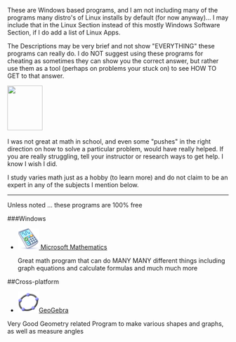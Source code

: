 These are Windows based programs, and I am not including many of the programs many distro's of Linux installs by default (for now anyway)... I may include that in the Linux Section instead of this mostly Windows Software Section, if I do add a list of Linux Apps.
   
The Descriptions may be very brief and not show &quot;EVERYTHING&quot; these programs can really do.   I do NOT suggest using these programs for cheating as sometimes they can show you the correct answer, but rather use them as a tool (perhaps on problems your stuck on) to see HOW TO GET to that answer.
   
<img src="../../smiles/funny/creator.gif" width="80" height="102" class="imgleft" />

I was not great at math in school, and even some &quot;pushes&quot; in the right direction on how to solve a particular problem, would have really helped. If you are really struggling, tell your instructor or research ways to get help. I know I wish I did. 
 
I study varies math just as a hobby (to learn more) and do not claim to be an expert in any of the subjects I mention below.


---
 
Unless noted ... these programs are 100% free 

###Windows

 
-  <img src="../../progIcons/product/edu/MathApp_32512.png" alt="MS Math Icon" width="48" height="48" class="iconsLeft" />[ Microsoft Mathematics]()
        
	Great math program that can do MANY MANY different things including graph equations and calculate formulas and much much more


##Cross-platform
-  <img src="../../progIcons/product/edu/geogebra_1.png" alt="GeoGebra Icon" width="48" height="48" class="iconsLeft" />[GeoGebra](http://www.geogebra.org)
 
 Very Good Geometry related Program to make various shapes and graphs, as well as measure angles 

 